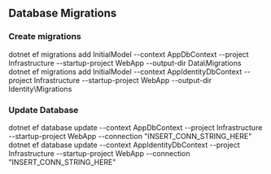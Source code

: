 ## Database Migrations
### Create migrations
dotnet ef migrations add InitialModel --context AppDbContext --project Infrastructure --startup-project WebApp --output-dir Data\Migrations
dotnet ef migrations add InitialModel --context AppIdentityDbContext --project Infrastructure --startup-project WebApp --output-dir Identity\Migrations

### Update Database
dotnet ef database update --context AppDbContext --project Infrastructure --startup-project WebApp --connection "INSERT_CONN_STRING_HERE"
dotnet ef database update --context AppIdentityDbContext --project Infrastructure --startup-project WebApp --connection "INSERT_CONN_STRING_HERE"